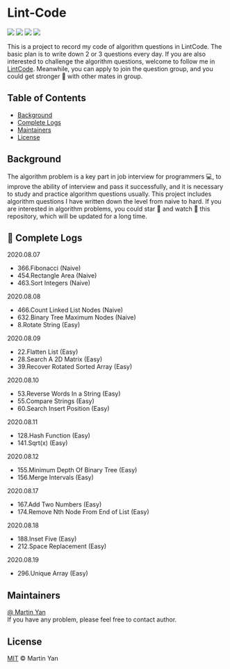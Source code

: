 # Lint-Code
<p>
    <img src="https://img.shields.io/badge/language-Python-blue.svg" />
    <img src="https://img.shields.io/github/license/MartinYan623/Lint-Code" />
    <img src="https://img.shields.io/github/commit-activity/m/MartinYan623/Lint-Code" />
    <a href="https://www.lintcode.com/user/Martin_Yan"><img src="https://img.shields.io/badge/contact-LintCode-green" /></a>
</p>

This is a project to record my code of algorithm questions in LintCode. The basic plan is to write down 2 or 3 questions every day.
If you are also interested to challenge the algorithm questions, welcome to follow me in [LintCode](https://www.lintcode.com/user/Martin_Yan).
Meanwhile, you can apply to join the question group, and you could get stronger 💪 with other mates in group.

## Table of Contents
- <a href='#Background'>Background</a>
- <a href='#Complete Logs'>Complete Logs</a>
- <a href='#Maintainers'>Maintainers</a>
- <a href='#License'>License</a>

## <a name='Background'>Background</a>
The algorithm problem is a key part in job interview for programmers 💻, to improve the ability of interview and pass it successfully,
and it is necessary to study and practice algorithm questions usually.
This project includes algorithm questions I have written down the level from naive to hard.
If you are interested in algorithm problems, you could star 🌟 and watch 👀 this repository, which will be updated for a long time.


## 🔖 <a name ='Complete Logs'>Complete Logs</a>

2020.08.07

- 366.Fibonacci (Naive)
- 454.Rectangle Area (Naive)
- 463.Sort Integers (Naive)

2020.08.08

- 466.Count Linked List Nodes (Naive)
- 632.Binary Tree Maximum Nodes (Naive)
- 8.Rotate String (Easy)

2020.08.09

- 22.Flatten List (Easy)
- 28.Search A 2D Matrix (Easy)
- 39.Recover Rotated Sorted Array (Easy)

2020.08.10

- 53.Reverse Words In a String (Easy)
- 55.Compare Strings (Easy)
- 60.Search Insert Position (Easy)

2020.08.11

- 128.Hash Function (Easy)
- 141.Sqrt(x) (Easy)

2020.08.12

- 155.Minimum Depth Of Binary Tree (Easy)
- 156.Merge Intervals (Easy)

2020.08.17

- 167.Add Two Numbers (Easy)
- 174.Remove Nth Node From End of List (Easy)

2020.08.18

- 188.Inset Five (Easy)
- 212.Space Replacement (Easy)

2020.08.19

- 296.Unique Array (Easy)

## <a name='Maintainers'>Maintainers</a>
[@ Martin Yan](https://github.com/MartinYan623)<br />
If you have any problem, please feel free to contact author.

## <a name='License'>License</a>
[MIT](https://github.com/MartinYan623/Lint-Code/blob/master/LICENSE) © Martin Yan